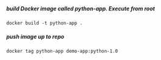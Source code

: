 
##### build Docker image called python-app. Execute from root

    docker build -t python-app .
    
##### push image up to repo 

    docker tag python-app demo-app:python-1.0
    
